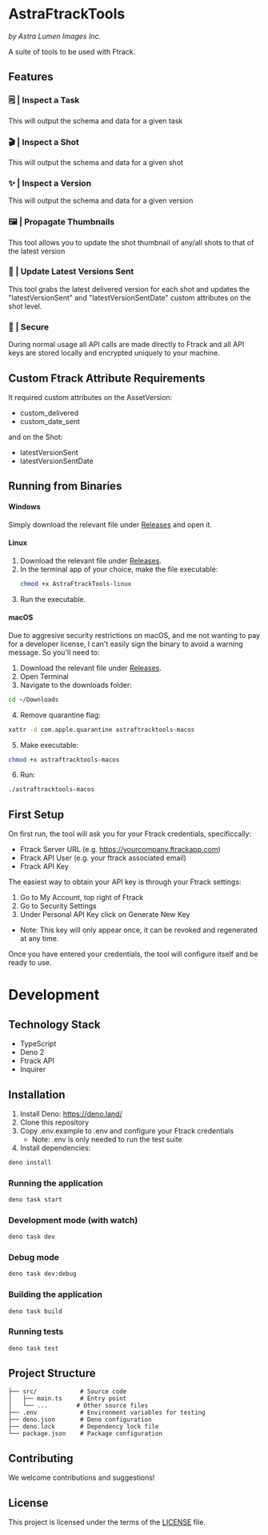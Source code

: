 # AstraFtrackTools
_by Astra Lumen Images Inc._

A suite of tools to be used with Ftrack.

## Features

### 🗒️ | Inspect a Task 
This will output the schema and data for a given task

### 🎬 | Inspect a Shot 

This will output the schema and data for a given shot

### ✨ | Inspect a Version

This will output the schema and data for a given version

### 🖼️ | Propagate Thumbnails

This tool allows you to update the shot thumbnail of any/all shots to that of
the latest version

### 🔄 | Update Latest Versions Sent

This tool grabs the latest delivered version for each shot and updates the "latestVersionSent" and "latestVersionSentDate" custom attributes on the shot level.

### 🔐 | Secure

During normal usage all API calls are made directly to Ftrack and all API keys are stored locally and encrypted uniquely to your machine.

## Custom Ftrack Attribute Requirements

It required custom attributes on the AssetVersion:

- custom_delivered
- custom_date_sent

and on the Shot:

- latestVersionSent
- latestVersionSentDate

## Running from Binaries

#### Windows

Simply download the relevant file under [Releases](https://github.com/your-repo/AstraFtrackTools/releases/latest) and open it.

#### Linux

1. Download the relevant file under [Releases](https://github.com/your-repo/AstraFtrackTools/releases/latest).
2. In the terminal app of your choice, make the file executable:
   ```bash
   chmod +x AstraFtrackTools-linux
   ```
3. Run the executable.

#### macOS

Due to aggresive security restrictions on macOS, and me not wanting to pay for a developer license, I can't easily sign the binary to avoid a warning message. So you'll need to:
1. Download the relevant file under [Releases](https://github.com/your-repo/AstraFtrackTools/releases/latest).
2. Open Terminal
3. Navigate to the downloads folder:
```bash
cd ~/Downloads
```
4. Remove quarantine flag:
```bash
xattr -d com.apple.quarantine astraftracktools-macos
```
5. Make executable:
```bash
chmod +x astraftracktools-macos
```
6. Run:
```bash
./astraftracktools-macos
```

## First Setup
On first run, the tool will ask you for your Ftrack credentials, specificcally:
- Ftrack Server URL (e.g. https://yourcompany.ftrackapp.com)
- Ftrack API User (e.g. your ftrack associated email)
- Ftrack API Key

The easiest way to obtain your API key is through your Ftrack settings:
1. Go to My Account, top right of Ftrack
2. Go to Security Settings
3. Under Personal API Key click on Generate New Key
- Note: This key will only appear once, it can be revoked and regenerated at any time.

Once you have entered your credentials, the tool will configure itself and be ready to use.

# Development

## Technology Stack

- TypeScript
- Deno 2
- Ftrack API
- Inquirer

## Installation

1. Install Deno: https://deno.land/
2. Clone this repository
3. Copy .env.example to .env and configure your Ftrack credentials
    - Note: .env is only needed to run the test suite
4. Install dependencies:

```bash
deno install
```

### Running the application

```bash
deno task start
```

### Development mode (with watch)

```bash
deno task dev
```

### Debug mode

```bash
deno task dev:debug
```

### Building the application

```bash
deno task build
```

### Running tests

```bash
deno task test
```

## Project Structure

```
├── src/            # Source code
│   ├── main.ts     # Entry point
│   └── ...        # Other source files
├── .env            # Environment variables for testing
├── deno.json       # Deno configuration
├── deno.lock       # Dependency lock file
└── package.json    # Package configuration
```

## Contributing

We welcome contributions and suggestions!

## License

This project is licensed under the terms of the [LICENSE](./LICENSE) file.
